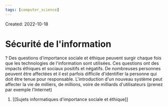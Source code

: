 ```yaml
---
tags: [computer_science] 
---
```

Created: 2022-10-18

# Sécurité de l'information
?
Des questions d'importance sociale et éthique peuvent surgir chaque fois que les technologies de l'information sont utilisées. Ces questions ont des impacts éthiques et sociaux positifs et négatifs. De nombreuses personnes peuvent être affectées et il est parfois difficile d'identifier la personne qui doit être tenue pour responsable. L'introduction d'un nouveau système peut affecter la vie de milliers, de millions, voire de milliards d'utilisateurs (prenez par exemple l'Internet)
<!--SR:!2022-10-19,1,230-->

1. [[Sujets informatiques d'importance sociale et éthique]]
